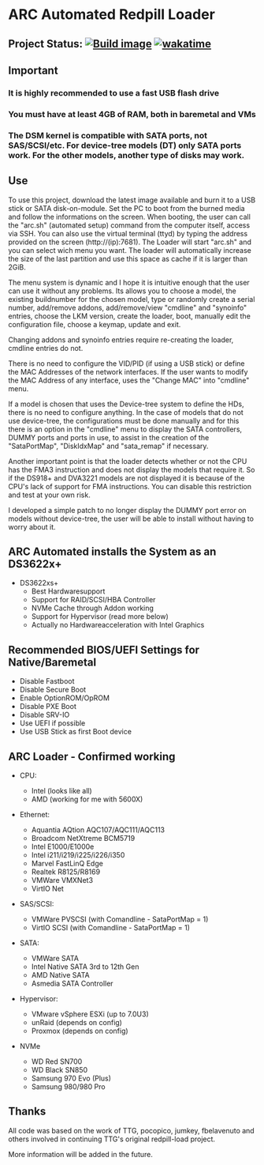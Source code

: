 # ARC Automated Redpill Loader

## Project Status: [![Build image](https://github.com/AuxXxilium/arc-automated/actions/workflows/main.yml/badge.svg)](https://github.com/AuxXxilium/arc-automated/actions/workflows/main.yml) [![wakatime](https://wakatime.com/badge/github/AuxXxilium/arc.svg)](https://wakatime.com/badge/github/AuxXxilium/arc)

## Important

### It is highly recommended to use a fast USB flash drive

### You must have at least 4GB of RAM, both in baremetal and VMs

### The DSM kernel is compatible with SATA ports, not SAS/SCSI/etc. For device-tree models (DT) only SATA ports work. For the other models, another type of disks may work.

## Use

To use this project, download the latest image available and burn it to a USB stick or SATA disk-on-module. Set the PC to boot from the burned media and follow the informations on the screen. When booting, the user can call the "arc.sh" (automated setup) command from the computer itself, access via SSH. You can also use the virtual terminal (ttyd) by typing the address provided on the screen (http://(ip):7681). The Loader will start "arc.sh" and you can select wich menu you want. The loader will automatically increase the size of the last partition and use this space as cache if it is larger than 2GiB.

The menu system is dynamic and I hope it is intuitive enough that the user can use it without any problems. Its allows you to choose a model, the existing buildnumber for the chosen model, type or randomly create a serial number, add/remove addons, add/remove/view "cmdline" and "synoinfo" entries, choose the LKM version, create the loader, boot, manually edit the configuration file, choose a keymap, update and exit.

Changing addons and synoinfo entries require re-creating the loader, cmdline entries do not.

There is no need to configure the VID/PID (if using a USB stick) or define the MAC Addresses of the network interfaces. If the user wants to modify the MAC Address of any interface, uses the "Change MAC" into "cmdline" menu.

If a model is chosen that uses the Device-tree system to define the HDs, there is no need to configure anything. In the case of models that do not use device-tree, the configurations must be done manually and for this there is an option in the "cmdline" menu to display the SATA controllers, DUMMY ports and ports in use, to assist in the creation of the "SataPortMap", "DiskIdxMap" and "sata_remap" if necessary.

Another important point is that the loader detects whether or not the CPU has the FMA3 instruction and does not display the models that require it. So if the DS918+ and DVA3221 models are not displayed it is because of the CPU's lack of support for FMA instructions. You can disable this restriction and test at your own risk.

I developed a simple patch to no longer display the DUMMY port error on models without device-tree, the user will be able to install without having to worry about it.

## ARC Automated installs the System as an DS3622x+

- DS3622xs+
  + Best Hardwaresupport
  + Support for RAID/SCSI/HBA Controller
  + NVMe Cache through Addon working
  + Support for Hypervisor (read more below)
  - Actually no Hardwareacceleration with Intel Graphics

## Recommended BIOS/UEFI Settings for Native/Baremetal

  - Disable Fastboot
  - Disable Secure Boot
  - Enable OptionROM/OpROM
  - Disable PXE Boot
  - Disable SRV-IO
  - Use UEFI if possible
  - Use USB Stick as first Boot device

## ARC Loader - Confirmed working

- CPU:
  + Intel (looks like all)
  + AMD (working for me with 5600X)

- Ethernet:
  + Aquantia AQtion AQC107/AQC111/AQC113
  + Broadcom NetXtreme BCM5719
  + Intel E1000/E1000e
  + Intel i211/i219/i225/i226/i350
  + Marvel FastLinQ Edge
  + Realtek R8125/R8169
  + VMWare VMXNet3
  + VirtIO Net

- SAS/SCSI:
  + VMWare PVSCSI (with Comandline - SataPortMap = 1)
  + VirtIO SCSI (with Comandline - SataPortMap = 1)

- SATA:
  + VMWare SATA
  + Intel Native SATA 3rd to 12th Gen
  + AMD Native SATA
  + Asmedia SATA Controller 

- Hypervisor:
  + VMware vSphere ESXi (up to 7.0U3)
  + unRaid (depends on config)
  + Proxmox (depends on config)

- NVMe
  + WD Red SN700
  + WD Black SN850
  + Samsung 970 Evo (Plus)
  + Samsung 980/980 Pro

## Thanks

All code was based on the work of TTG, pocopico, jumkey, fbelavenuto and others involved in continuing TTG's original redpill-load project.

More information will be added in the future.
